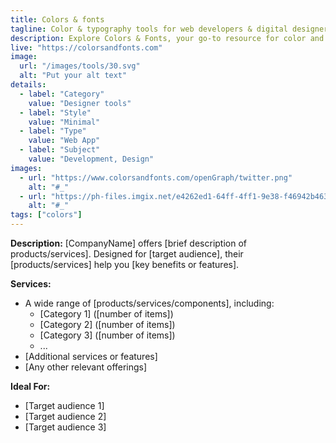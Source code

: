 ```yaml
---
title: Colors & fonts
tagline: Color & typography tools for web developers & digital designers
description: Explore Colors & Fonts, your go-to resource for color and typography tools designed for web developers and digital designers.
live: "https://colorsandfonts.com"
image:
  url: "/images/tools/30.svg"
  alt: "Put your alt text"
details:
  - label: "Category"
    value: "Designer tools"
  - label: "Style"
    value: "Minimal"
  - label: "Type"
    value: "Web App"
  - label: "Subject"
    value: "Development, Design"
images:
  - url: "https://www.colorsandfonts.com/openGraph/twitter.png"
    alt: "#_"
  - url: "https://ph-files.imgix.net/e4262ed1-64ff-4ff1-9e38-f46942b463f7.png?auto=compress&codec=mozjpeg&cs=strip&auto=format&fm=pjpg&w=1100&h=603&fit=max&dpr=1"
    alt: "#_"
tags: ["colors"]
---
```


**Description:**
[CompanyName] offers [brief description of products/services]. Designed for [target audience], their [products/services] help you [key benefits or features].

**Services:**
- A wide range of [products/services/components], including:
  - [Category 1] ([number of items])
  - [Category 2] ([number of items])
  - [Category 3] ([number of items])
  - ...
- [Additional services or features]
- [Any other relevant offerings]

**Ideal For:**
- [Target audience 1]
- [Target audience 2]
- [Target audience 3]